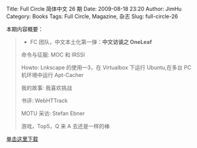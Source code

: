 Title: Full Circle 简体中文 26 期
Date: 2009-08-18 23:20
Author: JimHu
Category: Books
Tags: Full Circle, Magazine, 杂志
Slug: full-circle-26

本期内容概要：

> * FC 团队，中文本土化第一弹：**中文访谈之 OneLeaf**  
>   
>  命令与征服: MOC 和 IRSSI  
>   
>  Howto: Lnkscape 的使用—3，在 Virtualbox 下运行 Ubuntu,在多台 PC
> 机环境中运行 Apt-Cacher  
>   
>  我的故事: 我喜欢挑战  
>   
>  书评: WebHTTrack  
>   
>  MOTU 采访: Stefan Ebner  
>   
>  游戏，Top5，Q 来 A 去还是一样的棒  

[单击这里下载](http://www.freeearth.org.cn/2009/08/issus26/)
